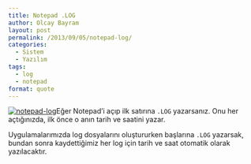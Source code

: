 ```yaml
---
title: Notepad .LOG
author: Olcay Bayram
layout: post
permalink: /2013/09/05/notepad-log/
categories:
  - Sistem
  - Yazılım
tags:
  - log
  - notepad
format: quote
---
```

<a href="http://otomatikmuhendis.com/2013/09/05/notepad-log/notepad-log-2/" rel="attachment wp-att-57"><img src="http://i2.wp.com/otomatikmuhendis.com/wp-content/uploads/2013/09/notepad-log.png?fit=338%2C263" alt="notepad-log" class="alignright size-full wp-image-57" srcset="http://i2.wp.com/otomatikmuhendis.com/wp-content/uploads/2013/09/notepad-log.png?resize=300%2C233 300w, http://i2.wp.com/otomatikmuhendis.com/wp-content/uploads/2013/09/notepad-log.png?w=338 338w" sizes="(max-width: 338px) 100vw, 338px" data-recalc-dims="1" /></a>Eğer Notepad&#8217;i açıp ilk satırına `.LOG` yazarsanız. Onu her açtığınızda, ilk önce o anın tarih ve saatini yazar.

Uygulamalarımızda log dosyalarını oluştururken başlarına `.LOG` yazarsak, bundan sonra kaydettiğimiz her log için tarih ve saat otomatik olarak yazılacaktır.